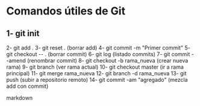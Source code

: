 # Comandos útiles de Git


## 1- git init
2- git add .
3- git reset . (borrar add)
4- git commit -m "Primer commit"
5- git checkout -- . (borrar commit)
6- git log (listado commits)
7- git commit --amend (renombrar commit)
8- git checkout -b rama_nueva (crear nueva rama)
9- git branch (ver rama actual)
10- git checkout master (ir a rama principal)
11- git merge rama_nueva
12- git branch -d rama_nueva
13- git push (subir a repositorio remoto)
14- git commit -am "agregado" (mezcla add con commit)

markdown

